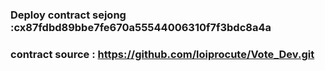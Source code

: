 
### Deploy contract sejong :cx87fdbd89bbe7fe670a55544006310f7f3bdc8a4a

### contract source : https://github.com/loiprocute/Vote_Dev.git

